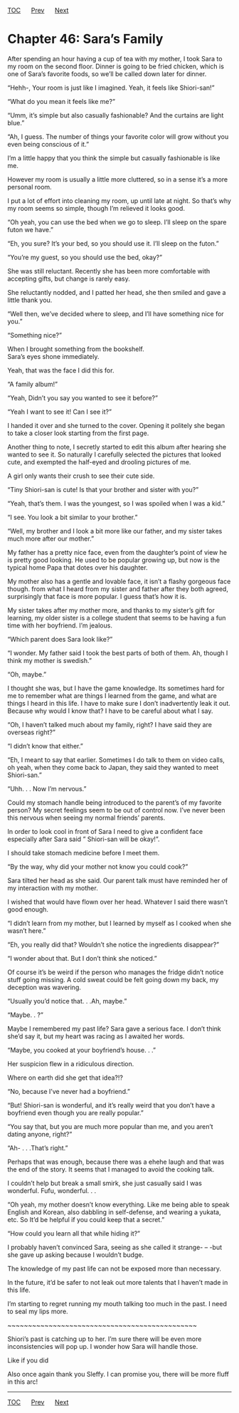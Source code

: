 [TOC](../readme.md)&nbsp;&nbsp;&nbsp;&nbsp;&nbsp;&nbsp;[Prev](0044_Chapter.md)&nbsp;&nbsp;&nbsp;&nbsp;&nbsp;&nbsp;[Next](0046_Chapter.md)



# Chapter 46: Sara’s Family

After spending an hour having a cup of tea with my mother, I took Sara
to my room on the second floor. Dinner is going to be fried chicken,
which is one of Sara’s favorite foods, so we’ll be called down later for
dinner.

“Hehh-, Your room is just like I imagined. Yeah, it feels like
Shiori-san!”

“What do you mean it feels like me?”

“Umm, it’s simple but also casually fashionable? And the curtains are
light blue.”

“Ah, I guess. The number of things your favorite color will grow without
you even being conscious of it.”

I’m a little happy that you think the simple but casually fashionable is
like me.

However my room is usually a little more cluttered, so in a sense it’s a
more personal room.

I put a lot of effort into cleaning my room, up until late at night. So
that’s why my room seems so simple, though I’m relieved it looks good.

“Oh yeah, you can use the bed when we go to sleep. I’ll sleep on the
spare futon we have.”

“Eh, you sure? It’s your bed, so you should use it. I’ll sleep on the
futon.”

“You’re my guest, so you should use the bed, okay?”

She was still reluctant. Recently she has been more comfortable with
accepting gifts, but change is rarely easy.

She reluctantly nodded, and I patted her head, she then smiled and gave
a little thank you.

“Well then, we’ve decided where to sleep, and I’ll have something nice
for you.”

“Something nice?”

When I brought something from the bookshelf.  
Sara’s eyes shone immediately.

Yeah, that was the face I did this for.

“A family album!”

“Yeah, Didn’t you say you wanted to see it before?”

“Yeah I want to see it! Can I see it?”

I handed it over and she turned to the cover. Opening it politely she
began to take a closer look starting from the first page.

Another thing to note, I secretly started to edit this album after
hearing she wanted to see it. So naturally I carefully selected the
pictures that looked cute, and exempted the half-eyed and drooling
pictures of me.

A girl only wants their crush to see their cute side.

“Tiny Shiori-san is cute! Is that your brother and sister with you?”

“Yeah, that’s them. I was the youngest, so I was spoiled when I was a
kid.”

“I see. You look a bit similar to your brother.”

“Well, my brother and I look a bit more like our father, and my sister
takes much more after our mother.”

My father has a pretty nice face, even from the daughter’s point of view
he is pretty good looking. He used to be popular growing up, but now is
the typical home Papa that dotes over his daughter.

My mother also has a gentle and lovable face, it isn’t a flashy gorgeous
face though. from what I heard from my sister and father after they both
agreed, surprisingly that face is more popular. I guess that’s how it
is.

My sister takes after my mother more, and thanks to my sister’s gift for
learning, my older sister is a college student that seems to be having a
fun time with her boyfriend. I’m jealous.

“Which parent does Sara look like?”

“I wonder. My father said I took the best parts of both of them. Ah,
though I think my mother is swedish.”

“Oh, maybe.”

I thought she was, but I have the game knowledge. Its sometimes hard for
me to remember what are things I learned from the game, and what are
things I heard in this life. I have to make sure I don’t inadvertently
leak it out. Because why would I know that? I have to be careful about
what I say.

“Oh, I haven’t talked much about my family, right? I have said they are
overseas right?”

“I didn’t know that either.”

“Eh, I meant to say that earlier. Sometimes I do talk to them on video
calls, oh yeah, when they come back to Japan, they said they wanted to
meet Shiori-san.”

“Uhh. . . Now I’m nervous.”

Could my stomach handle being introduced to the parent’s of my favorite
person? My secret feelings seem to be out of control now. I’ve never
been this nervous when seeing my normal friends’ parents.

In order to look cool in front of Sara I need to give a confident face
especially after Sara said ” Shiori-san will be okay!”.

I should take stomach medicine before I meet them.

“By the way, why did your mother not know you could cook?”

Sara tilted her head as she said. Our parent talk must have reminded her
of my interaction with my mother.

I wished that would have flown over her head. Whatever I said there
wasn’t good enough.

“I didn’t learn from my mother, but I learned by myself as I cooked when
she wasn’t here.”

“Eh, you really did that? Wouldn’t she notice the ingredients
disappear?”

“I wonder about that. But I don’t think she noticed.”

Of course it’s be weird if the person who manages the fridge didn’t
notice stuff going missing. A cold sweat could be felt going down my
back, my deception was wavering.

“Usually you’d notice that. . .Ah, maybe.”

“Maybe. . ?”

Maybe I remembered my past life? Sara gave a serious face. I don’t think
she’d say it, but my heart was racing as I awaited her words.

“Maybe, you cooked at your boyfriend’s house. . .”

Her suspicion flew in a ridiculous direction. 

Where on earth did she get that idea?!?

“No, because I’ve never had a boyfriend.”

“But! Shiori-san is wonderful, and it’s really weird that you don’t have
a boyfriend even though you are really popular.”

“You say that, but you are much more popular than me, and you aren’t
dating anyone, right?”

“Ah- . . .That’s right.”

Perhaps that was enough, because there was a ehehe laugh and that was
the end of the story. It seems that I managed to avoid the cooking talk.

I couldn’t help but break a small smirk, she just casually said I was
wonderful. Fufu, wonderful. . .

“Oh yeah, my mother doesn’t know everything. Like me being able to speak
English and Korean, also dabbling in self-defense, and wearing a yukata,
etc. So It’d be helpful if you could keep that a secret.”

“How could you learn all that while hiding it?”

I probably haven’t convinced Sara, seeing as she called it strange- –
-but she gave up asking because I wouldn’t budge.

The knowledge of my past life can not be exposed more than necessary.

In the future, it’d be safer to not leak out more talents that I haven’t
made in this life. 

I’m starting to regret running my mouth talking too much in the past. I
need to seal my lips more.

\~\~\~\~\~\~\~\~\~\~\~\~\~\~\~\~\~\~\~\~\~\~\~\~\~\~\~\~\~\~\~\~\~\~\~\~\~\~\~\~\~\~\~\~\~~

Shiori’s past is catching up to her. I’m sure there will be even more
inconsistencies will pop up. I wonder how Sara will handle those.

Like if you did

Also once again thank you Sleffy. I can promise you, there will be more
fluff in this arc!


---
[TOC](../readme.md)&nbsp;&nbsp;&nbsp;&nbsp;&nbsp;&nbsp;[Prev](0044_Chapter.md)&nbsp;&nbsp;&nbsp;&nbsp;&nbsp;&nbsp;[Next](0046_Chapter.md)

